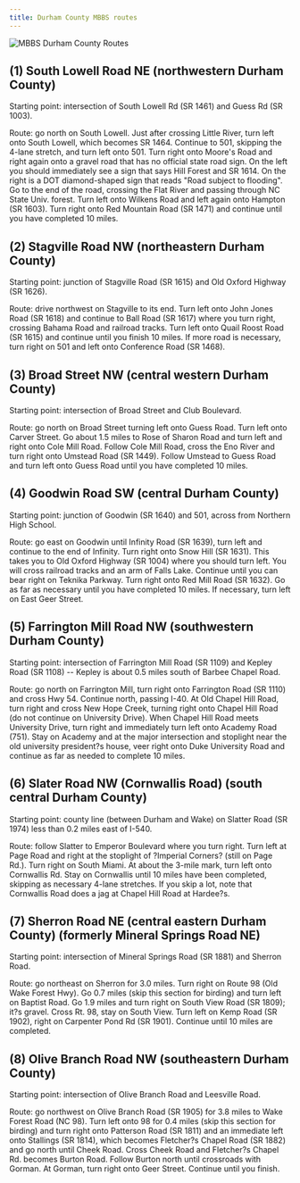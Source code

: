 ```yaml
---
title: Durham County MBBS routes
---
```


![MBBS Durham County Routes](/img/durhamnos750.GIF)

## (1) South Lowell Road NE (northwestern Durham County)

Starting point: intersection of South Lowell Rd (SR 1461) and Guess Rd (SR 1003).

Route: go north on South Lowell. Just after crossing Little River, turn left onto South Lowell, which becomes SR 1464. Continue to 501, skipping the 4-lane stretch, and turn left onto 501. Turn right onto Moore's Road and right again onto a gravel road that has no official state road sign. On the left you should immediately see a sign that says Hill Forest and SR 1614. On the right is a DOT diamond-shaped sign that reads "Road subject to flooding". Go to the end of the road, crossing the Flat River and passing through NC State Univ. forest. Turn left onto Wilkens Road and left again onto Hampton (SR 1603). Turn right onto Red Mountain Road (SR 1471) and continue until you have completed 10 miles.

## (2) Stagville Road NW (northeastern Durham County)

Starting point: junction of Stagville Road (SR 1615) and Old Oxford Highway (SR 1626).

Route: drive northwest on Stagville to its end. Turn left onto John Jones Road (SR 1618) and continue to Ball Road (SR 1617) where you turn right, crossing Bahama Road and railroad tracks. Turn left onto Quail Roost Road (SR 1615) and continue until you finish 10 miles. If more road is necessary, turn right on 501 and left onto Conference Road (SR 1468).

## (3) Broad Street NW (central western Durham County)

Starting point: intersection of Broad Street and Club Boulevard.

Route: go north on Broad Street turning left onto Guess Road. Turn left onto Carver Street. Go about 1.5 miles to Rose of Sharon Road and turn left and right onto Cole Mill Road. Follow Cole Mill Road, cross the Eno River and turn right onto Umstead Road (SR 1449). Follow Umstead to Guess Road and turn left onto Guess Road until you have completed 10 miles.

## (4) Goodwin Road SW (central Durham County)

Starting point: junction of Goodwin (SR 1640) and 501, across from Northern High School.

Route: go east on Goodwin until Infinity Road (SR 1639), turn left and continue to the end of Infinity. Turn right onto Snow Hill (SR 1631). This takes you to Old Oxford Highway (SR 1004) where you should turn left. You will cross railroad tracks and an arm of Falls Lake. Continue until you can bear right on Teknika Parkway. Turn right onto Red Mill Road (SR 1632). Go as far as necessary until you have completed 10 miles. If necessary, turn left on East Geer Street.

## (5) Farrington Mill Road NW (southwestern Durham County)

Starting point: intersection of Farrington Mill Road (SR 1109) and Kepley Road (SR 1108) -- 
Kepley is about 0.5 miles south of Barbee Chapel Road.

Route: go north on Farrington Mill, turn right onto Farrington Road (SR 1110) and cross Hwy 54. Continue north, passing I-40. At Old Chapel Hill Road, turn right and cross New Hope Creek, turning right onto Chapel Hill Road (do not continue on University Drive). When Chapel Hill Road meets University Drive, turn right and immediately turn left onto Academy Road (751). Stay on Academy and at the major intersection and stoplight near the old university president?s house, veer right onto Duke University Road and continue as far as needed to complete 10 miles.

## (6) Slater Road NW (Cornwallis Road) (south central Durham County)

Starting point: county line (between Durham and Wake) on Slatter Road (SR 1974) less than 0.2 miles east of I-540.

Route: follow Slatter to Emperor Boulevard where you turn right. Turn left at Page Road and right at the stoplight of ?Imperial Corners? (still on Page Rd.). Turn right on South Miami. At about the 3-mile mark, turn left onto Cornwallis Rd. Stay on Cornwallis until 10 miles have been completed, skipping as necessary 4-lane stretches. If you skip a lot, note that Cornwallis Road does a jag at Chapel Hill Road at Hardee?s.

## (7) Sherron Road NE (central eastern Durham County) (formerly Mineral Springs Road NE)

Starting point: intersection of Mineral Springs Road (SR 1881) and Sherron Road.

Route: go northeast on Sherron for 3.0 miles. Turn right on Route 98 (Old Wake Forest Hwy). Go 0.7 miles (skip this section for birding) and turn left on Baptist Road. Go 1.9 miles and turn right on South View Road (SR 1809); it?s gravel. Cross Rt. 98, stay on South View. Turn left on Kemp Road (SR 1902), right on Carpenter Pond Rd (SR 1901). Continue until 10 miles are completed.

## (8) Olive Branch Road NW (southeastern Durham County)

Starting point: intersection of Olive Branch Road and Leesville Road.

Route: go northwest on Olive Branch Road (SR 1905) for 3.8 miles to Wake Forest Road (NC 98). Turn left onto 98 for 0.4 miles (skip this section for birding) and turn right onto Patterson Road (SR 1811) and an immediate left onto Stallings (SR 1814), which becomes Fletcher?s Chapel Road (SR 1882) and go north until Cheek Road. Cross Cheek Road and Fletcher?s Chapel Rd. becomes Burton Road. Follow Burton north until crossroads with Gorman. At Gorman, turn right onto Geer Street. Continue until you finish.
